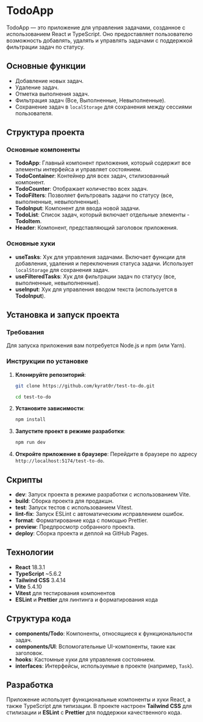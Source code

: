 # TodoApp

TodoApp — это приложение для управления задачами, созданное с использованием React и TypeScript. Оно предоставляет пользователю возможность добавлять, удалять и управлять задачами с поддержкой фильтрации задач по статусу.

## Основные функции

- Добавление новых задач.
- Удаление задач.
- Отметка выполнения задач.
- Фильтрация задач (Все, Выполненные, Невыполненные).
- Сохранение задач в `localStorage` для сохранения между сессиями пользователя.

## Структура проекта

### Основные компоненты

- **TodoApp**: Главный компонент приложения, который содержит все элементы интерфейса и управляет состоянием.
- **TodoContainer**: Контейнер для всех задач, стилизованный компонент.
- **TodoCounter**: Отображает количество всех задач.
- **TodoFilters**: Позволяет фильтровать задачи по статусу (все, выполненные, невыполненные).
- **TodoInput**: Компонент для ввода новой задачи.
- **TodoList**: Список задач, который включает отдельные элементы - **TodoItem**.
- **Header**: Компонент, представляющий заголовок приложения.

### Основные хуки

- **useTasks**: Хук для управления задачами. Включает функции для добавления, удаления и переключения статуса задачи. Использует `localStorage` для сохранения задач.
- **useFilteredTasks**: Хук для фильтрации задач по статусу (все, выполненные, невыполненные).
- **useInput**: Хук для управления вводом текста (используется в **TodoInput**).

## Установка и запуск проекта

### Требования

Для запуска приложения вам потребуется Node.js и npm (или Yarn).

### Инструкции по установке

1. **Клонируйте репозиторий**:

   ```sh
   git clone https://github.com/kyrat0r/test-to-do.git
   ```

   ```sh
   cd test-to-do
   ```

2. **Установите зависимости**:

   ```sh
   npm install
   ```

3. **Запустите проект в режиме разработки**:

   ```sh
   npm run dev
   ```

4. **Откройте приложение в браузере**:
   Перейдите в браузере по адресу `http://localhost:5174/test-to-do`.

## Скрипты

- **dev**: Запуск проекта в режиме разработки с использованием Vite.
- **build**: Сборка проекта для продакшн.
- **test**: Запуск тестов с использованием Vitest.
- **lint-fix**: Запуск ESLint с автоматическим исправлением ошибок.
- **format**: Форматирование кода с помощью Prettier.
- **preview**: Предпросмотр собранного проекта.
- **deploy**: Сборка проекта и деплой на GitHub Pages.

## Технологии

- **React** 18.3.1
- **TypeScript** \~5.6.2
- **Tailwind CSS** 3.4.14
- **Vite** 5.4.10
- **Vitest** для тестирования компонентов
- **ESLint** и **Prettier** для линтинга и форматирования кода

## Структура кода

- **components/Todo**: Компоненты, относящиеся к функциональности задач.
- **components/UI**: Вспомогательные UI-компоненты, такие как заголовок.
- **hooks**: Кастомные хуки для управления состоянием.
- **interfaces**: Интерфейсы, используемые в проекте (например, `Task`).

## Разработка

Приложение использует функциональные компоненты и хуки React, а также TypeScript для типизации. В проекте настроен **Tailwind CSS** для стилизации и **ESLint** с **Prettier** для поддержки качественного кода.
